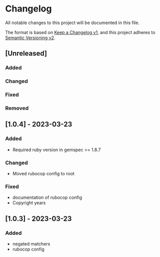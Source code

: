 # Changelog
All notable changes to this project will be documented in this file.

The format is based on [Keep a Changelog v1](https://keepachangelog.com/en/1.0.0/),
and this project adheres to [Semantic Versioning v2](https://semver.org/spec/v2.0.0.html).

## [Unreleased]
### Added
### Changed
### Fixed
### Removed

## [1.0.4] - 2023-03-23
### Added
- Required ruby version in gemspec >= 1.8.7
### Changed
- Moved rubocop config to root
### Fixed
- documentation of rubocop config
- Copyright years

## [1.0.3] - 2023-03-23
### Added
- negated matchers
- rubocop config
